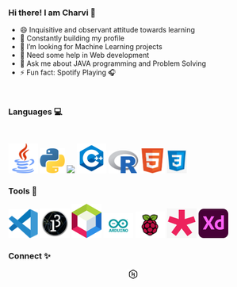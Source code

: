 ### Hi there! I am Charvi 👋

- 😄 Inquisitive and observant attitude towards learning
- 🌱 Constantly building my profile
- 👯 I’m looking for Machine Learning projects
- 🤔 Need some help in Web development
- 💬 Ask me about JAVA programming and Problem Solving 
- ⚡ Fun fact: Spotify Playing 🎧


<br>

### Languages 💻

<br>

<a href="https://www.java.com/en/"><img src="https://github.com/kcharvi/kcharvi/blob/main/assests/Languages/java.svg" width=60></a> 
<a href="https://www.python.org/"><img src="https://github.com/kcharvi/kcharvi/blob/main/assests/Languages/python.svg" width=50></a>
<a href="https://matlab.mathworks.com/"><img src="https://uk.mathworks.com/company/newsletters/articles/the-mathworks-logo-is-an-eigenfunction-of-the-wave-equation/_jcr_content/mainParsys/image_2.adapt.480.medium.gif/1469941373397.gif" width=60></a>
<a href="https://isocpp.org/"><img src="https://github.com/kcharvi/kcharvi/blob/main/assests/Languages/c%2B%2B.svg" width=60></a>
<a href="https://www.r-project.org/"><img src="https://github.com/kcharvi/kcharvi/blob/main/assests/Languages/r.svg" width=60></a>
<a href="https://html.com/"><img src="https://github.com/kcharvi/kcharvi/blob/main/assests/Languages/html.png" width=50></a>
<a href="https://www.w3.org/Style/CSS/Overview.en.html"><img src="https://github.com/kcharvi/kcharvi/blob/main/assests/Languages/css.png" width=40></a>
<br>

### Tools 🚀 

<a href="https://code.visualstudio.com/"><img src="https://github.com/kcharvi/kcharvi/blob/main/assests/Tools/Vscode.svg" width=60></a> 
<a href="https://processing.org/"><img src="https://github.com/kcharvi/kcharvi/blob/main/assests/Tools/Processing_3.png" width=60></a> 
<a href="https://netbeans.org/"><img src="https://github.com/kcharvi/kcharvi/blob/main/assests/Tools/netbeans.png" width=60></a> 
<a href="https://www.arduino.cc/"><img src="https://github.com/kcharvi/kcharvi/blob/main/assests/Tools/Arduino_Logo.svg_.jpg" width=60></a> 
<a href="https://www.raspberrypi.org/"><img src="https://github.com/kcharvi/kcharvi/blob/main/assests/Tools/raspberry.png" width=60></a> 
<a href="https://p5js.org/"><img src="https://github.com/kcharvi/kcharvi/blob/main/assests/Tools/p5jf.png" width=60></a> 
<a href="https://www.adobe.com/in/products/xd.html"><img src="https://github.com/kcharvi/kcharvi/blob/main/assests/Tools/adobexd.png" width=60></a> 

### Connect ✨


<p align="center">
   <a href="https://www.hackerrank.com/SVijayB">
    <img alt="HackerRank" width="22px" src="https://github.com/kcharvi/kcharvi/blob/main/assests/hackerrank.png" />
  </a>

  </p>






